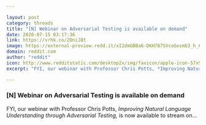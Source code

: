 ```yaml
---

layout: post
category: threads
title: "[N] Webinar on Adversarial Testing is available on demand"
date: 2020-07-15 03:17:36
link: https://vrhk.co/2OniJ8t
image: https://external-preview.redd.it/xI2dmGBBa6-DKH787SVcoGxsmb3_h_6TW3mBrfmNvkQ.jpg?width=1200&height=628.272251309&auto=webp&crop=1200:628.272251309,smart&s=d544dc74130ae423c5571d30fd5ec57ae0650121
domain: reddit.com
author: "reddit"
icon: http://www.redditstatic.com/desktop2x/img/favicon/apple-icon-57x57.png
excerpt: "FYI, our webinar with Professor Chris Potts, *Improving Natural Language Understanding through Adversarial Testing,* is now available to stream on..."

---
```


### [N] Webinar on Adversarial Testing is available on demand

FYI, our webinar with Professor Chris Potts, *Improving Natural Language Understanding through Adversarial Testing,* is now available to stream on...